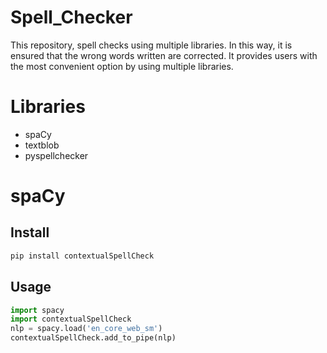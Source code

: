 # Spell_Checker
This repository, spell checks using multiple libraries.
In this way, it is ensured that the wrong words written are corrected.
It provides users with the most convenient option by using multiple libraries.

# Libraries
- spaCy
- textblob
- pyspellchecker
# spaCy
## Install
```python
pip install contextualSpellCheck
```
## Usage
```python
import spacy
import contextualSpellCheck
nlp = spacy.load('en_core_web_sm')
contextualSpellCheck.add_to_pipe(nlp)
```
